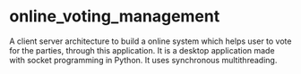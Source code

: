 # online_voting_management
A client server architecture to build a online system which helps user to vote for the parties, through this application.
It is a desktop application made with socket programming in Python. It uses synchronous multithreading.
